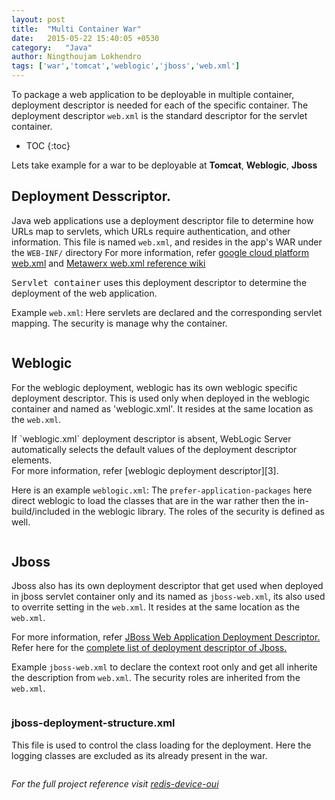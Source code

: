```yaml
---
layout: post
title:  "Multi Container War"
date:   2015-05-22 15:40:05 +0530
category:	"Java"
author:	Ningthoujam Lokhendro
tags: ['war','tomcat','weblogic','jboss','web.xml']
---
```

To package a web application to be deployable in multiple container, deployment descriptor is needed for each of the specific container. The deployment descriptor `web.xml` is the standard descriptor for the servlet container.

* TOC
{:toc}

Lets take example for a war to be deployable at __Tomcat__, __Weblogic__, __Jboss__

## Deployment Desscriptor.
Java web applications use a deployment descriptor file to determine how URLs map to servlets, which URLs require authentication, and other information. This file is named `web.xml`, and resides in the app's WAR under the `WEB-INF/` directory
For more information, refer [google cloud platform web.xml][1] and [Metawerx web.xml reference wiki][2]
<div class="alert alert-info">
<kbd>Servlet container</kbd> uses this deployment descriptor to determine the deployment of the web application.
</div>

Example `web.xml`: Here servlets are declared and the corresponding servlet mapping. The security is manage why the container.
<pre
  class="language-xml"
  data-jsonp="https://api.github.com/repos/ningthoujam-lokhendro/DeviceDetail/contents/redis-device-oui/src/main/webapp/WEB-INF/web.xml">
</pre>

## Weblogic
For the weblogic deployment, weblogic has its own weblogic specific deployment descriptor. This is used only when deployed in the weblogic container and named as 'weblogic.xml'. It resides at the same location as the `web.xml`.
<div class="alert alert-danger">
If `weblogic.xml` deployment descriptor is absent, WebLogic Server automatically selects the default values of the deployment descriptor elements.
</div>
For more information, refer [weblogic deployment descriptor][3].

Here is an example `weblogic.xml`: The `prefer-application-packages` here direct weblogic to load the classes that are in the war rather then the in-build/included in the weblogic library. The roles of the security is defined as well.
<pre
  class="language-xml"
  data-jsonp="https://api.github.com/repos/ningthoujam-lokhendro/DeviceDetail/contents/redis-device-oui/src/main/webapp/WEB-INF/weblogic.xml">
</pre>

## Jboss
Jboss also has its own deployment descriptor that get used when deployed in jboss servlet container only and its named as `jboss-web.xml`, its also used to overrite setting in the `web.xml`. It resides at the same location as the `web.xml`.

For more information, refer [JBoss Web Application Deployment Descriptor.][4]
Refer here for the [complete list of deployment descriptor of Jboss.][5]

Example `jboss-web.xml` to declare the context root only and get all inherite the description from `web.xml`. The security roles are inherited from the `web.xml`.
<pre
  class="language-xml"
  data-jsonp="https://api.github.com/repos/ningthoujam-lokhendro/DeviceDetail/contents/redis-device-oui/src/main/webapp/WEB-INF/jboss-web.xml">
</pre>

### jboss-deployment-structure.xml
This file is used to control the class loading for the deployment. Here the logging classes are excluded as its already present in the war.

<pre
  class="language-xml"
  data-jsonp="https://api.github.com/repos/ningthoujam-lokhendro/DeviceDetail/contents/redis-device-oui/src/main/webapp/WEB-INF/jboss-deployment-structure.xml">
</pre>

<i class="glyphicon glyphicon-apple" /> For the full project reference visit [redis-device-oui][redis-device-oui]

[redis-device-oui]: https://github.com/ningthoujam-lokhendro/DeviceDetail/blob/master/
[1]: https://cloud.google.com/appengine/docs/java/config/webxml#About_Deployment_Descriptors
[2]: http://wiki.metawerx.net/wiki/Web.xml
[3]: https://docs.oracle.com/cd/E24329_01/web.1211/e21049/weblogic_xml.htm#WBAPP571
[4]: https://docs.jboss.org/jbossweb/7.0.x/appdev/jbossweb.html
[5]: https://docs.jboss.org/author/display/AS71/Deployment+Descriptors+used+In+AS7.1?_sscc=t
